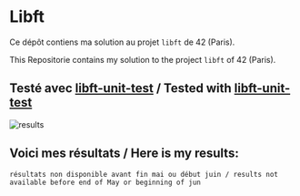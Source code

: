 # Libft

Ce dépôt contiens ma solution au projet `libft` de 42 (Paris).

This Repositorie contains my solution to the project `libft` of 42 (Paris).

## Testé avec [libft-unit-test](https://github.com/alelievr/libft-unit-test) / Tested with [libft-unit-test](https://github.com/alelievr/libft-unit-test)

![results](https://github.com/Freya-Tenebrae/Libft/blob/main/results.png)

## Voici mes résultats / Here is my results:

``` résultats non disponible avant fin mai ou début juin / results not available before end of May or beginning of jun ```
